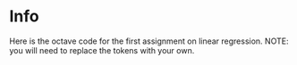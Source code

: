 # Info
Here is the octave code for the first assignment on linear regression. NOTE: you will need to replace the tokens with your own.
